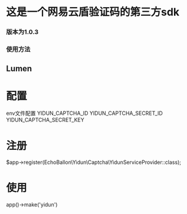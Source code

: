 这是一个网易云盾验证码的第三方sdk 
==== 
### 版本为1.0.3
### 使用方法
## Lumen
# 配置
env文件配置
YIDUN_CAPTCHA_ID
YIDUN_CAPTCHA_SECRET_ID
YIDUN_CAPTCHA_SECRET_KEY
# 注册 
$app->register(EchoBallon\Yidun\Captcha\YidunServiceProvider::class);

# 使用
app()->make('yidun')

